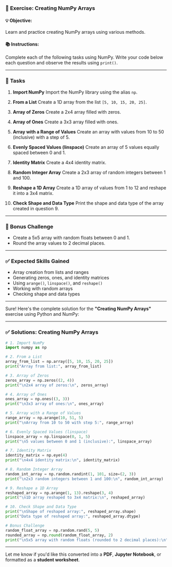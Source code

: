 ### 🧪 **Exercise: Creating NumPy Arrays**

#### 💡 **Objective:**

Learn and practice creating NumPy arrays using various methods.

#### 📚 **Instructions:**

Complete each of the following tasks using NumPy. Write your code below each question and observe the results using `print()`.

---

### 📝 **Tasks**

1. **Import NumPy**
   Import the NumPy library using the alias `np`.

2. **From a List**
   Create a 1D array from the list `[5, 10, 15, 20, 25]`.

3. **Array of Zeros**
   Create a 2x4 array filled with zeros.

4. **Array of Ones**
   Create a 3x3 array filled with ones.

5. **Array with a Range of Values**
   Create an array with values from 10 to 50 (inclusive) with a step of 5.

6. **Evenly Spaced Values (linspace)**
   Create an array of 5 values equally spaced between 0 and 1.

7. **Identity Matrix**
   Create a 4x4 identity matrix.

8. **Random Integer Array**
   Create a 2x3 array of random integers between 1 and 100.

9. **Reshape a 1D Array**
   Create a 1D array of values from 1 to 12 and reshape it into a 3x4 matrix.

10. **Check Shape and Data Type**
    Print the shape and data type of the array created in question 9.

---

### 🧩 **Bonus Challenge**

* Create a 5x5 array with random floats between 0 and 1.
* Round the array values to 2 decimal places.

---

### ✅ **Expected Skills Gained**

* Array creation from lists and ranges
* Generating zeros, ones, and identity matrices
* Using `arange()`, `linspace()`, and `reshape()`
* Working with random arrays
* Checking shape and data types

---

Sure! Here's the complete solution for the **"Creating NumPy Arrays"** exercise using Python and NumPy:

---

### ✅ **Solutions: Creating NumPy Arrays**

```python
# 1. Import NumPy
import numpy as np

# 2. From a List
array_from_list = np.array([5, 10, 15, 20, 25])
print("Array from list:", array_from_list)

# 3. Array of Zeros
zeros_array = np.zeros((2, 4))
print("\n2x4 array of zeros:\n", zeros_array)

# 4. Array of Ones
ones_array = np.ones((3, 3))
print("\n3x3 array of ones:\n", ones_array)

# 5. Array with a Range of Values
range_array = np.arange(10, 51, 5)
print("\nArray from 10 to 50 with step 5:", range_array)

# 6. Evenly Spaced Values (linspace)
linspace_array = np.linspace(0, 1, 5)
print("\n5 values between 0 and 1 (inclusive):", linspace_array)

# 7. Identity Matrix
identity_matrix = np.eye(4)
print("\n4x4 identity matrix:\n", identity_matrix)

# 8. Random Integer Array
random_int_array = np.random.randint(1, 101, size=(2, 3))
print("\n2x3 random integers between 1 and 100:\n", random_int_array)

# 9. Reshape a 1D Array
reshaped_array = np.arange(1, 13).reshape(3, 4)
print("\n1D array reshaped to 3x4 matrix:\n", reshaped_array)

# 10. Check Shape and Data Type
print("\nShape of reshaped array:", reshaped_array.shape)
print("Data type of reshaped array:", reshaped_array.dtype)

# Bonus Challenge
random_float_array = np.random.rand(5, 5)
rounded_array = np.round(random_float_array, 2)
print("\n5x5 array with random floats (rounded to 2 decimal places):\n", rounded_array)
```

---

Let me know if you'd like this converted into a **PDF**, **Jupyter Notebook**, or formatted as a **student worksheet**.
